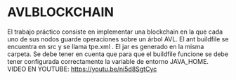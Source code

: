 # AVLBLOCKCHAIN
El trabajo práctico consiste en implementar una  blockchain en la que cada uno de sus nodos guarde operaciones sobre un árbol AVL.
El ant buildfile se encuentra en src y se llama tpe.xml .
El jar es generado en la misma carpeta.
Se debe tener en cuenta que para que el buildfile funcione se debe tener configurada correctamente la variable de entorno JAVA_HOME.
VIDEO EN YOUTUBE:
https://youtu.be/ni5d8SgtCyc
